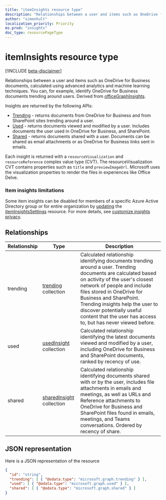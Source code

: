 ```yaml
---
title: "itemInsights resource type"
description: "Relationships between a user and items such as OneDrive for Business documents, calculated using advanced analytics and machine learning techniques. You can, for example, identify OneDrive for Business documents trending around users."
author: "simonhult"
localization_priority: Priority
ms.prod: "insights"
doc_type: resourcePageType
---
```


# itemInsights resource type

[!INCLUDE [beta-disclaimer](../../includes/beta-disclaimer.md)]

Relationships between a user and items such as OneDrive for Business documents, calculated using advanced analytics and machine learning techniques. You can, for example, identify OneDrive for Business documents trending around users. Derived from [officeGraphInsights](officegraphinsights.md).

Insights are returned by the following APIs:

- [Trending](insights-trending.md) - returns documents from OneDrive for Business and from SharePoint sites trending around a user.
- [Used](insights-used.md) - returns documents viewed and modified by a user. Includes documents the user used in OneDrive for Business, and SharePoint.
- [Shared](insights-shared.md) - returns documents shared with a user. Documents can be shared as email attachments or as OneDrive for Business links sent in emails.

Each insight is returned with a `resourceVisualization` and `resourceReference` complex value type (CVT). The resourceVisualization CVT contains properties such as `title` and `previewImageUrl`. Microsoft uses the visualization properties to render the files in experiences like Office Delve.

### Item insights limitations

Some item insights can be disabled for members of a specific Azure Active Directory group or for entire organization by [updating](../api/organizationsettings-update-iteminsights.md) the [itemInsightsSettings](iteminsightssettings.md) resource. For more details, see [customize insights privacy](/graph/customize-item-insights-privacy.md). 

## Relationships

| Relationship      | Type          | Description  |
| ------------- |---------------| -------------|
| trending    	| [trending](insights-trending.md) collection		| Calculated relationship identifying documents trending around a user. Trending documents are calculated based on activity of the user's closest network of people and include files stored in OneDrive for Business and SharePoint. Trending insights help the user to discover potentially useful content that the user has access to, but has never viewed before.|
| used    	| [usedInsight](insights-used.md) collection		| Calculated relationship identifying the latest documents viewed and modified by a user, including OneDrive for Business and SharePoint documents, ranked by recency of use.|
| shared    	| [sharedInsight](insights-shared.md) collection		| Calculated relationship identifying documents shared with or by the user, includes file attachments in emails and meetings, as well as URLs and Reference attachments to OneDrive for Business and SharePoint files found in emails, meetings, and Teams conversations. Ordered by recency of share.|


## JSON representation

Here is a JSON representation of the resource
<!-- {
  "blockType": "resource",
  "keyProperty":"id",
  "baseType":"microsoft.graph.officeGraphInsights",
  "optionalProperties": [
    "trending",
    "used",
    "shared"
  ],
  "@odata.type": "microsoft.graph.itemInsights"
}-->

```json
{
  "id": "string",
  "trending": [ { "@odata.type": "microsoft.graph.trending" } ],
  "used": [ { "@odata.type": "microsoft.graph.used" } ],
  "shared": [ { "@odata.type": "microsoft.graph.shared" } ]
}
```
